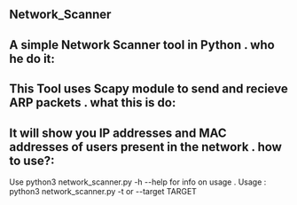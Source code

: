 Network_Scanner
--------------------------
A simple Network Scanner tool in Python .
who he do it:
---------------------------
This Tool uses Scapy module to send and recieve ARP packets .
what this is do:
-------------------------
It will show you IP addresses and MAC addresses of users present in the network .
how to use?:
-----------------------
Use python3 network_scanner.py -h --help for info on usage .
Usage : python3 network_scanner.py -t or --target TARGET
